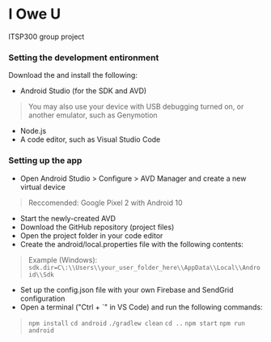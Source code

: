 # I Owe U
ITSP300 group project

### **Setting the development entironment**
Download the and install the following:
- Android Studio (for the SDK and AVD)
> You may also use your device with USB debugging turned on, or another emulator, such as Genymotion
- Node.js
- A code editor, such as Visual Studio Code

### **Setting up the app**
- Open Android Studio > Configure > AVD Manager and create a new virtual device
> Reccomended: Google Pixel 2 with Android 10
- Start the newly-created AVD
- Download the GitHub repository (project files)
- Open the project folder in your code editor
- Create the android/local.properties file with the following contents:
> Example (Windows): `sdk.dir=C\:\\Users\\your_user_folder_here\\AppData\\Local\\Android\\Sdk`
- Set up the config.json file with your own Firebase and SendGrid configuration
- Open a terminal ("Ctrl + \`" in VS Code) and run the following commands:
> `npm install`
> `cd android`
> `./gradlew clean`
> `cd ..`
> `npm start`
> `npm run android`
